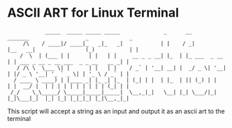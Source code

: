 # ASCII ART for Linux Terminal


                _____  _____ _____ _____              _      __             _______                  _             _ 
         /\    / ____|/ ____|_   _|_   _|            | |    / _|           |__   __|                (_)           | |
        /  \  | (___ | |      | |   | |     __ _ _ __| |_  | |_ ___  _ __     | | ___ _ __ _ __ ___  _ _ __   __ _| |
       / /\ \  \___ \| |      | |   | |    / _` | '__| __| |  _/ _ \| '__|    | |/ _ \ '__| '_ ` _ \| | '_ \ / _` | |
      / ____ \ ____) | |____ _| |_ _| |_  | (_| | |  | |_  | || (_) | |       | |  __/ |  | | | | | | | | | | (_| | |
     /_/    \_\_____/ \_____|_____|_____|  \__,_|_|   \__| |_| \___/|_|       |_|\___|_|  |_| |_| |_|_|_| |_|\__,_|_|

This script will accept a string as an input and output it as an ascii art to the terminal